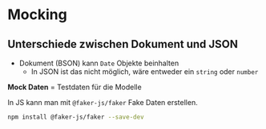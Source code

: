 # Mocking

## Unterschiede zwischen Dokument und JSON

- Dokument (BSON) kann `Date` Objekte beinhalten
  - In JSON ist das nicht möglich, wäre entweder ein `string` oder `number`


**Mock Daten** = Testdaten für die Modelle

In JS kann man mit `@faker-js/faker` Fake Daten erstellen.

```bash
npm install @faker-js/faker --save-dev
```

